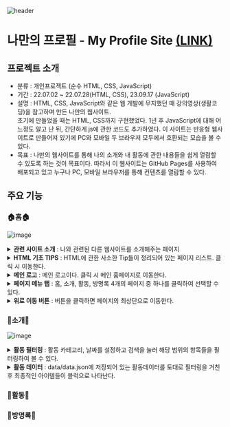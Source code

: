 ![header](https://capsule-render.vercel.app/api?type=transparent&height=300&section=header&text=My%20Profile🥳&fontSize=70&fontColor=8ac0ad)  
# 나만의 프로필 - My Profile Site [(LINK)](https://chaedoll.github.io/ChaeDoll/page/)
## 프로젝트 소개
- 분류 : 개인프로젝트 (순수 HTML, CSS, JavaScript)
- 기간 : 22.07.02 ~ 22.07.28(HTML, CSS), 23.09.17 (JavaScript)
- 설명 : HTML, CSS, JavaScript와 같은 웹 개발에 무지했던 때 강의영상(생활코딩)을 참고하며 만든 나만의 웹사이트.  
  초기에 만들었을 때는 HTML, CSS까지 구현했었다. 1년 후 JavaScript에 대해 어느정도 알고 난 뒤, 간단하게 js에 관한 코드도 추가하였다.
  이 사이트는 반응형 웹사이트로 만들어져 있기에 PC와 모바일 두 브라우저 모두에서 호환되는 모습을 볼 수 있다.
- 목표 : 나만의 웹사이트를 통해 나의 소개와 내 활동에 관한 내용들을 쉽게 열람할 수 있도록 하는 것이 목표이다.
  따라서 이 웹사이트는 GitHub Pages를 사용하여 배포되고 있고 누구나 PC, 모바일 브라우저를 통해 컨텐츠를 열람할 수 있다.

## 주요 기능
### 🏠홈🏠
![image](https://github.com/ChaeDoll/ChaeDoll/assets/108540812/5c458786-33c2-4aa9-90e0-6aab56d0fa34)  
<details>
  <summary><b>관련 사이트 소개</b> : 나와 관련된 다른 웹사이트를 소개해주는 페이지</summary>
</details>
<details>
  <summary><b>HTML 기초 TIPS</b> : HTML에 관한 사소한 Tip들이 정리되어 있는 페이지 리스트. 클릭 시 이동한다.</summary>
</details>
<details>
  <summary><b>메인 로고</b> : 메인 로고이다. 클릭 시 메인 홈페이지로 이동한다.</summary>
</details>
<details>
  <summary><b>페이지 메뉴 탭</b> : 홈, 소개, 활동, 방명록 4개의 페이지 중 하나를 클릭하여 선택할 수 있다. </summary>
</details>
<details>
  <summary><b>위로 이동 버튼</b> : 버튼을 클릭하면 페이지의 최상단으로 이동한다.</summary>
</details>


### 🤝소개🤝
![image](https://github.com/ChaeDoll/ChaeDoll/assets/108540812/bb490ca6-5acf-48db-bd7d-9571970cafca)  
<details>
  <summary><b>활동 필터링</b> : 활동 카테고리, 날짜를 설정하고 검색을 눌러 해당 범위의 항목들을 필터링하여 볼 수 있다.</summary>
</details>
<details>
  <summary><b>활동 데이터</b> : data/data.json에 저장되어 있는 활동데이터를 토대로 필터링을 거친 후 최종적인 아이템들이 블럭으로 나타난다.</summary>
</details>

### 🧾활동🧾
### 📒방명록📒
